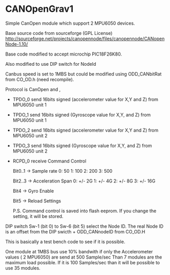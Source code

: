 CANOpenGrav1
============

  Simple CanOpen module which support 2 MPU6050 devices.
  
  Base source code from sourceforge  (GPL License)
    http://sourceforge.net/projects/canopennode/files/canopennode/CANopenNode-1.10/
    
  Base code modified to accept microchip PIC18F26K80.
  
  Also modified to use DIP switch for NodeId
  
  
  Canbus speed is set to 1MBS but could be modified using  ODD_CANbitRat  from CO_OD.h (need recompile).

  Protocol is CanOpen and ,
  
  - TPDO_0 send 16bits signed (accelerometer value for X,Y and Z) from MPU6050 unit 1
  - TPDO_1 send 16bits signed (Gyroscope value for X,Y, and Z) from MPU6050 unit 1
  - TPDO_2 send 16bits signed (accelerometer value for X,Y and Z) from MPU6050 unit 2
  - TPDO_3 send 16bits signed (Gyroscope value for X,Y, and Z) from MPU6050 unit 2
  
  - RCPD_0 receive Command Control

    Bit0..1 ->  Sample rate
               0: 50
               1: 100
               2: 200
               3: 500
               
    Bit2..3 ->  Acceleration Span
               0: +/- 2G
               1: +/- 4G
               2: +/- 8G
               3: +/- 16G
          
    Bit4    ->  Gyro Enable
   
    Bit5    ->  Reload Settings
    
    P.S.  Command control is saved into flash eeprom. If you change the setting, it will be stored.
   
DIP switch Sw-1 (bit 0) to Sw-6 (bit 5)  select the Node ID.
      The real Node ID is an offset from the DIP swicth  + ODD_CANnodeID from CO_OD.H
     
     
           
This is basically a test bench code to see if it is possible.
  
One module at 1MBS bus use 10% bandwith if only the Accelerometer values ( 2 MPU6050) are send at 500 Sample/sec Than 7 modules are
the maximum load possible. If it is 100 Samples/sec than it will be possible to use 35 modules. 
  
  
  
  
